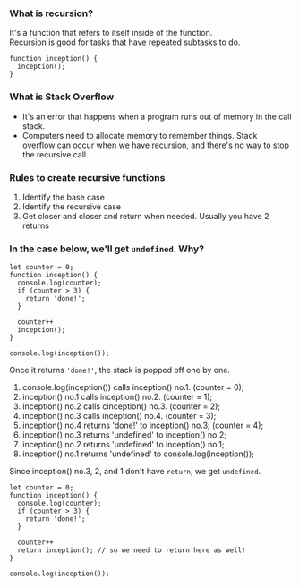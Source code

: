 ### What is recursion?

It's a function that refers to itself inside of the function. <br/>
Recursion is good for tasks that have repeated subtasks to do.

```
function inception() {
  inception();
}
```

### What is Stack Overflow

- It's an error that happens when a program runs out of memory in the call stack.
- Computers need to allocate memory to remember things. Stack overflow can occur when we have recursion, and there's no way to stop the recursive call.

### Rules to create recursive functions

1. Identify the base case
2. Identify the recursive case
3. Get closer and closer and return when needed. Usually you have 2 returns

### In the case below, we'll get `undefined`. Why?

```
let counter = 0;
function inception() {
  console.log(counter);
  if (counter > 3) {
    return 'done!';
  }

  counter++
  inception();
}

console.log(inception());
```

Once it returns `'done!'`, the stack is popped off one by one.

1. console.log(inception()) calls inception() no.1. (counter = 0);
2. inception() no.1 calls inception() no.2. (counter = 1);
3. inception() no.2 calls cinception() no.3. (counter = 2);
4. inception() no.3 calls inception() no.4. (counter = 3);
5. inception() no.4 returns 'done!' to inception() no.3; (counter = 4);
6. inception() no.3 returns 'undefined' to inception() no.2;
7. inception() no.2 returns 'undefined' to inception() no.1;
8. inception() no.1 returns 'undefined' to console.log(inception());

Since inception() no.3, 2, and 1 don't have `return`, we get `undefined`.

```
let counter = 0;
function inception() {
  console.log(counter);
  if (counter > 3) {
    return 'done!';
  }

  counter++
  return inception(); // so we need to return here as well!
}

console.log(inception());
```
